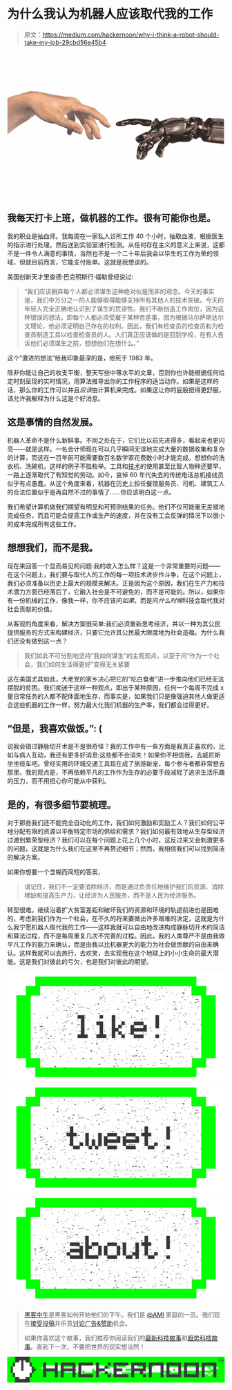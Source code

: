 # 为什么我认为机器人应该取代我的工作

> 原文：<https://medium.com/hackernoon/why-i-think-a-robot-should-take-my-job-29cbd56e45b4>

![](img/08c2a506399e97550648f70fe7f93bc3.png)

## 我每天打卡上班，做机器的工作。很有可能你也是。

我的职业是抽血师。我每周在一家私人诊所工作 40 个小时，抽取血液，根据医生的指示进行处理，然后送到实验室进行检测。从任何存在主义的意义上来说，这都不是一件令人满意的事情，当然也不是一个二十年后我会以毕生的工作为荣的领域，但就目前而言，它能支付账单。这就是我想谈的。

美国创新天才里查德·巴克明斯行·福勒曾经说过:

> “我们应该摒弃每个人都必须谋生这种绝对似是而非的观念。今天的事实是，我们中万分之一的人能够取得能够支持所有其他人的技术突破。今天的年轻人完全正确地认识到了谋生的荒谬性。我们不断创造工作岗位，因为这种错误的想法，即每个人都必须受雇于某种苦差事，因为根据马尔萨斯达尔文理论，他必须证明自己存在的权利。因此，我们有检查员的检查员和为检查员制造工具以检查检查员的人。人们真正应该做的是回到学校，在有人告诉他们必须谋生之前，想想他们在想什么。”

这个“激进的想法”给我印象最深的是，他死于 1983 年。

除非你能让自己的收支平衡，整天写些中等水平的文章，否则你也许能根据任何给定时刻呈现的实时情况，用算法推导出你的工作程序的适当动作。如果是这样的话，那么你的工作可以并且*应该*由计算机来完成。如果这让你的屁股扭得更舒服，请允许我解释为什么这是个好消息。

## 这是事情的自然发展。

机器人革命不是什么新鲜事。不同之处在于，它们比以前先进得多，看起来也更闪亮——就是这样。一名会计师现在可以几乎瞬间无误地完成大量的数据收集和复杂的计算，而这在一百年前可能需要数百名数学家花费数小时才能完成。想想你的洗衣机、洗碗机，这样的例子不胜枚举。工具和[技术](https://hackernoon.com/tagged/technology)的使用甚至比智人物种还要早，一路上逐渐取代了有知觉的劳动。如今，哀悼 60 年代失去的传统电话总机接线员似乎有点愚蠢，从这个角度来看，机器在历史上担任餐馆服务员、司机、建筑工人的合法位置似乎是再自然不过的事情了……你应该明白这一点。

我们希望计算机做我们期望有明显和可预测结果的任务。他们不仅可能毫无差错地完成任务，而且可能会提高工作或生产的速度，并在没有工会反弹的情况下以很小的成本完成所有这些工作。

## 想想我们，而不是我。

现在来回答一个显而易见的问题:我的收入怎么样？这是一个非常重要的问题——在这个问题上，我们要与取代人的工作的每一项技术进步作斗争，在这个问题上，我们必须准备以历史上最大的规模来解决。正是因为这个原因，我们在生产力和技术潜力方面已经落后了，它融入社会是不可避免的，而不是可能的。所以，如果你有一份机械的工作，像我一样，你不应该问*如果*，而是问*什么时候*科技会取代我对社会贡献的价值。

从客观的角度来看，解决方案很简单:我们必须重新思考经济，并以一种为其公民提供服务的方式来构建经济，只要它允许其公民最大限度地为社会造福。为什么我们还没有做到这一点？

> 我们如此不可分割地坚持“我如何谋生”的主观观点，以至于问“作为一个社会，我们如何生活得更好”变得无关紧要

这在美国尤其如此，大老党的家乡决心把它的“吃白食者”进一步推向他们已经无法摆脱的贫困。我们痴迷于这样一种观点，即出于某种原因，任何一个每周不完成 x 量日常任务的人都不配体面地生存，而事实是，如果我们只是像强迫其他人做更适合这些机器的工作一样，努力最大化我们机器的生产率，我们都会过得更好。

## “但是，我喜欢做饭。”: (

说我会错过静脉切开术是不是很奇怪？我的工作中有一些方面是我真正喜欢的，比如与病人互动，我还有更多好消息:这些都不会消失！如果你不相信我，去威尼斯坐坐缆车吧。曾经实用的环城交通工具现在成了旅游新宠，每个参与者都非常想去那里。我的观点是，不再依赖平凡的工作作为生存的必要手段减轻了追求生活乐趣的压力，而不用担心你可能从中获利。

## 是的，有很多细节要梳理。

对于那些我们还不能完全自动化的工作，我们如何激励和奖励工人？我们如何公平地分配有限的资源以平衡特定市场的供给和需求？我们如何最有效地从生存型经济过渡到繁荣型经济？我们可以在每个问题上花上几个小时，这反过来又会刺激更多的问题，这就是为什么我们在这里不再赘述细节；然而，我相信我们可以找到简洁的解决方案。

如果你想要一个含糊而简短的答案，

> 请记住，我们不一定要消除经济，而是通过负责任地维护我们的资源、消除稀缺和提高生产力，让经济为人民服务，而不是人民为经济服务。

转型很难。继续沿着扩大贫富差距和破坏我们的资源和环境的轨迹前进也是困难的，考虑到我们作为一个社会，在不久的将来要做出许多艰难的决定，这就是为什么我宁愿机器人取代我的工作——这样我就可以自由地改进构成静脉切开术的简洁和算法过程，而不是每周重复几次不完善的过程。因此，我的人类尊严不是由我做平凡工作的能力来确认，而是由我以比机器更大的能力为社会做贡献的自由来确认。这样我就可以去旅行，去欢笑，去实现我在这个地球上的小小生命的最大潜能。这是我们对彼此的亏欠，也是我们对彼此的期望。

[![](img/50ef4044ecd4e250b5d50f368b775d38.png)](http://bit.ly/HackernoonFB)[![](img/979d9a46439d5aebbdcdca574e21dc81.png)](https://goo.gl/k7XYbx)[![](img/2930ba6bd2c12218fdbbf7e02c8746ff.png)](https://goo.gl/4ofytp)

> [黑客中午](http://bit.ly/Hackernoon)是黑客如何开始他们的下午。我们是 [@AMI](http://bit.ly/atAMIatAMI) 家庭的一员。我们现在[接受投稿](http://bit.ly/hackernoonsubmission)并乐意[讨论广告&赞助](mailto:partners@amipublications.com)机会。
> 
> 如果你喜欢这个故事，我们推荐你阅读我们的[最新科技故事](http://bit.ly/hackernoonlatestt)和[趋势科技故事](https://hackernoon.com/trending)。直到下一次，不要把世界的现实想当然！

[![](img/be0ca55ba73a573dce11effb2ee80d56.png)](https://goo.gl/Ahtev1)